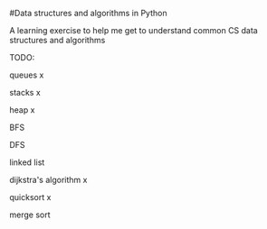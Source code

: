 #Data structures and algorithms in Python

A learning exercise to help me get to understand common CS data structures and algorithms

TODO:

queues x

stacks x

heap x

BFS

DFS

linked list

dijkstra's algorithm x

quicksort x

merge sort

